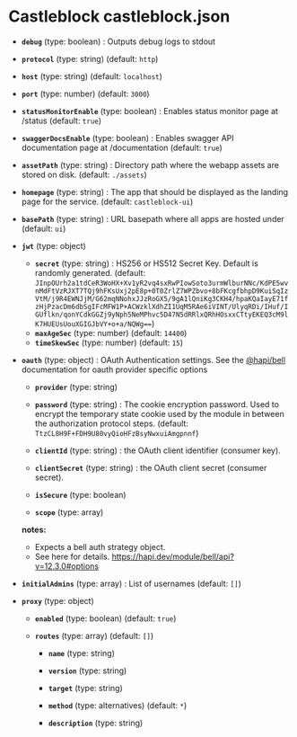 # Castleblock castleblock.json

- **`debug`** (type: boolean) : Outputs debug logs to stdout

- **`protocol`** (type: string)
  (default: `http`)
- **`host`** (type: string)
  (default: `localhost`)
- **`port`** (type: number)
  (default: `3000`)
- **`statusMonitorEnable`** (type: boolean) : Enables status monitor page at /status
  (default: `true`)
- **`swaggerDocsEnable`** (type: boolean) : Enables swagger API documentation page at /documentation
  (default: `true`)
- **`assetPath`** (type: string) : Directory path where the webapp assets are stored on disk.
  (default: `./assets`)
- **`homepage`** (type: string) : The app that should be displayed as the landing page for the service.
  (default: `castleblock-ui`)
- **`basePath`** (type: string) : URL basepath where all apps are hosted under
  (default: `ui`)
- **`jwt`** (type: object)

  - **`secret`** (type: string) : HS256 or HS512 Secret Key. Default is randomly generated.
    (default: `JInpOUrh2a1tdCeR3WoHX+Xv1yR2vq4sxRwPIowSoto3urmWlburNNc/KdPE5wvnMdFtVzRJXT7TQj9hFKsUxj2pE8p+0T0ZrlZ7WPZbvo+8bFKcgfbhpD9KuiSqIzVtM/j9R4EWNJjM/G62mqNNohxJJzRoGX5/9gA1lQniKg3CKH4/hpaKQaIayE71fzHjPzacDm6dbSgIFcMFW1P+ACWzklXdhZI1UqM5RAe6iVINT/UlyqRDi/IHuf/IGUflkn/qonYCdkGGZj9yNph5NeMPhvc5D47N5dRRlxQRhHOsxxCTtyEKEQ3cM9lK7HUEUsUouXGIGJbVY+o+a/NQWg==`)
  - **`maxAgeSec`** (type: number)
    (default: `14400`)
  - **`timeSkewSec`** (type: number)
    (default: `15`)

- **`oauth`** (type: object) : OAuth Authentication settings. See the [@hapi/bell](https://hapi.dev/module/bell/api?v=12.3.0#options) documentation for oauth provider specific options

  - **`provider`** (type: string)

  - **`password`** (type: string) : The cookie encryption password. Used to encrypt the temporary state cookie used by the module in between the authorization protocol steps.
    (default: `TtzCL8H9F+FDH9U80vyQioHFzBsyNwxuiAmgpnnf`)
  - **`clientId`** (type: string) : the OAuth client identifier (consumer key).

  - **`clientSecret`** (type: string) : the OAuth client secret (consumer secret).

  - **`isSecure`** (type: boolean)

  - **`scope`** (type: array)

  **notes:**

  - Expects a bell auth strategy object.
  - See here for details. https://hapi.dev/module/bell/api?v=12.3.0#options

- **`initialAdmins`** (type: array) : List of usernames
  (default: `[]`)

- **`proxy`** (type: object)

  - **`enabled`** (type: boolean)
    (default: `true`)
  - **`routes`** (type: array)
    (default: `[]`)

    - **`name`** (type: string)

    - **`version`** (type: string)

    - **`target`** (type: string)

    - **`method`** (type: alternatives)
      (default: `*`)
    - **`description`** (type: string)
